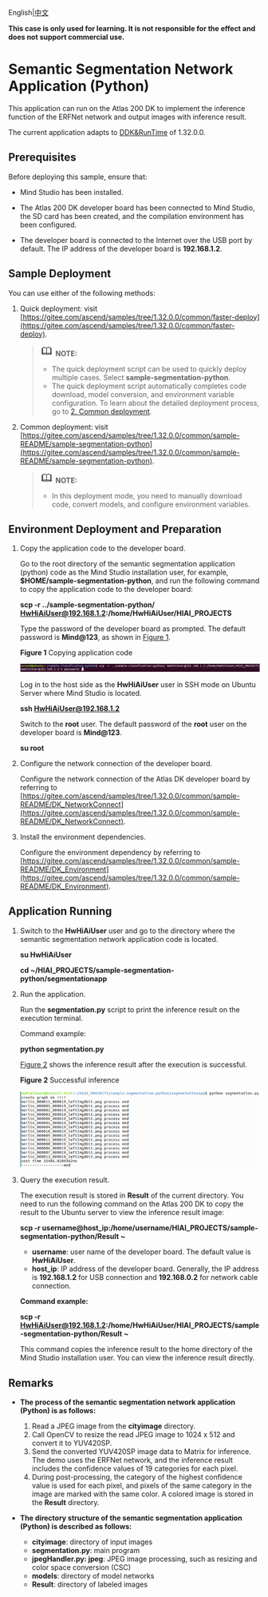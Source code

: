 English|[中文](Readme.md)

**This case is only used for learning. It is not responsible for the effect and does not support commercial use.**

# Semantic Segmentation Network Application \(Python\)<a name="EN-US_TOPIC_0232650463"></a>

This application can run on the Atlas 200 DK to implement the inference function of the ERFNet network and output images with inference result.

The current application adapts to  [DDK&RunTime](https://ascend.huawei.com/resources)  of 1.32.0.0.

## Prerequisites<a name="en-us_topic_0228752400_en-us_topic_0219036254_section137245294533"></a>

Before deploying this sample, ensure that:

-   Mind Studio  has been installed.

-   The Atlas 200 DK developer board has been connected to  Mind Studio, the SD card has been created, and the compilation environment has been configured.
-   The developer board is connected to the Internet over the USB port by default. The IP address of the developer board is  **192.168.1.2**.

## Sample Deployment<a name="en-us_topic_0228752400_section412811285117"></a>

You can use either of the following methods:

1.  Quick deployment: visit  [https://gitee.com/ascend/samples/tree/1.32.0.0/common/faster-deploy](https://gitee.com/ascend/samples/tree/1.32.0.0/common/faster-deploy).

    >![](public_sys-resources/icon-note.gif) **NOTE:**   
    >-   The quick deployment script can be used to quickly deploy multiple cases. Select  **sample-segmentation-python**.  
    >-   The quick deployment script automatically completes code download, model conversion, and environment variable configuration. To learn about the detailed deployment process, go to  [2. Common deployment](#en-us_topic_0228752400_li3208251440).  

2.  <a name="en-us_topic_0228752400_li3208251440"></a>Common deployment: visit  [https://gitee.com/ascend/samples/tree/1.32.0.0/common/sample-README/sample-segmentation-python](https://gitee.com/ascend/samples/tree/1.32.0.0/common/sample-README/sample-segmentation-python).

    >![](public_sys-resources/icon-note.gif) **NOTE:**   
    >
    >-   In this deployment mode, you need to manually download code, convert models, and configure environment variables.  


## Environment Deployment and Preparation<a name="en-us_topic_0228752400_en-us_topic_0219036254_section1759513564117"></a>

1.  Copy the application code to the developer board.

    Go to the root directory of the semantic segmentation application \(python\) code as the  Mind Studio  installation user, for example,  **$HOME/sample-segmentation-python**, and run the following command to copy the application code to the developer board:

    **scp -r ../sample-segmentation-python/ HwHiAiUser@192.168.1.2:/home/HwHiAiUser/HIAI\_PROJECTS**

    Type the password of the developer board as prompted. The default password is  **Mind@123**, as shown in  [Figure 1](#en-us_topic_0228752400_en-us_topic_0228757085_en-us_topic_0219036254_fig1660453512014).

    **Figure  1**  Copying application code<a name="en-us_topic_0228752400_en-us_topic_0228757085_en-us_topic_0219036254_fig1660453512014"></a>  
    

    ![](figures/en-us_image_0228836881.png)

    Log in to the host side as the  **HwHiAiUser**  user in SSH mode on Ubuntu Server where  Mind Studio  is located.

    **ssh HwHiAiUser@192.168.1.2**

    Switch to the  **root**  user. The default password of the  **root**  user on the developer board is  **Mind@123**.

    **su root**

2.  Configure the network connection of the developer board.

    Configure the network connection of the Atlas DK developer board by referring to  [https://gitee.com/ascend/samples/tree/1.32.0.0/common/sample-README/DK_NetworkConnect](https://gitee.com/ascend/samples/tree/1.32.0.0/common/sample-README/DK_NetworkConnect).

3.  Install the environment dependencies.

    Configure the environment dependency by referring to  [https://gitee.com/ascend/samples/tree/1.32.0.0/common/sample-README/DK_Environment](https://gitee.com/ascend/samples/tree/1.32.0.0/common/sample-README/DK_Environment).


## Application Running<a name="en-us_topic_0228752400_en-us_topic_0219036254_section6245151616426"></a>

1.  Switch to the  **HwHiAiUser**  user and go to the directory where the semantic segmentation network application code is located.

    **su HwHiAiUser**

    **cd \~/HIAI\_PROJECTS/sample-segmentation-python/segmentationapp**

2.  Run the application.

    Run the  **segmentation.py**  script to print the inference result on the execution terminal.

    Command example:

    **python segmentation.py**

    [Figure 2](#en-us_topic_0228752400_en-us_topic_0228757085_fig1863053617417)  shows the inference result after the execution is successful.

    **Figure  2**  Successful inference<a name="en-us_topic_0228752400_en-us_topic_0228757085_fig1863053617417"></a>  
    

    ![](figures/en-us_image_0228757232.png)

3.  Query the execution result.

    The execution result is stored in  **Result**  of the current directory. You need to run the following command on the Atlas 200 DK to copy the result to the Ubuntu server to view the inference result image:

    **scp -r username@host\_ip:/home/username/HIAI\_PROJECTS/sample-segmentation-python/Result \~**

    -   **username**: user name of the developer board. The default value is  **HwHiAiUser**.
    -   **host\_ip**: IP address of the developer board. Generally, the IP address is  **192.168.1.2**  for USB connection and  **192.168.0.2**  for network cable connection.

    **Command example:**

    **scp -r HwHiAiUser@192.168.1.2:/home/HwHiAiUser/HIAI\_PROJECTS/sample-segmentation-python/Result \~**

    This command copies the inference result to the home directory of the Mind Studio installation user. You can view the inference result directly.


## Remarks<a name="en-us_topic_0228752400_en-us_topic_0219036254_section1092612277429"></a>

-   **The process of the semantic segmentation network application \(Python\) is as follows:**
    1.  Read a JPEG image from the  **cityimage**  directory.
    2.  Call OpenCV to resize the read JPEG image to 1024 x 512 and convert it to YUV420SP.
    3.  Send the converted YUV420SP image data to Matrix for inference. The demo uses the ERFNet network, and the inference result includes the confidence values of 19 categories for each pixel.
    4.  During post-processing, the category of the highest confidence value is used for each pixel, and pixels of the same category in the image are marked with the same color. A colored image is stored in the  **Result**  directory.

-   **The directory structure of the semantic segmentation application \(Python\) is described as follows:**
    -   **cityimage**: directory of input images
    -   **segmentation.py**: main program
    -   **jpegHandler.py: jpeg**: JPEG image processing, such as resizing and color space conversion \(CSC\)
    -   **models**: directory of model networks
    -   **Result**: directory of labeled images


